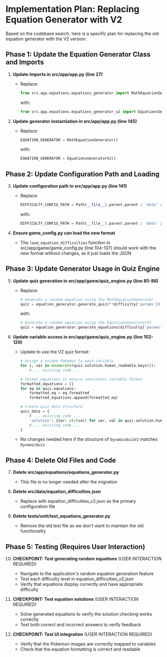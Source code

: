 # Implementation Plan: Replacing Equation Generator with V2

Based on the codebase search, here is a specific plan for replacing the old equation generator with the V2 version:

## Phase 1: Update the Equation Generator Class and Imports

1. **Update imports in src/app/app.py (line 27)**
   - Replace:
     ```python
     from src.app.equations.equations_generator import MathEquationGenerator
     ```
     with:
     ```python
     from src.app.equations.equations_generator_v2 import EquationsGeneratorV2
     ```

2. **Update generator instantiation in src/app/app.py (line 145)**
   - Replace:
     ```python
     EQUATION_GENERATOR = MathEquationGenerator()
     ```
     with:
     ```python
     EQUATION_GENERATOR = EquationsGeneratorV2()
     ```

## Phase 2: Update Configuration Path and Loading

3. **Update configuration path in src/app/app.py (line 141)**
   - Replace:
     ```python
     DIFFICULTY_CONFIG_PATH = Path(__file__).parent.parent / 'data' / 'equation_difficulties.json'
     ```
     with:
     ```python
     DIFFICULTY_CONFIG_PATH = Path(__file__).parent.parent / 'data' / 'equation_difficulties_v2.json'
     ```

4. **Ensure game_config.py can load the new format**
   - The `load_equation_difficulties` function in src/app/game/game_config.py (line 104-107) should work with the new format without changes, as it just loads the JSON

## Phase 3: Update Generator Usage in Quiz Engine

5. **Update quiz generation in src/app/game/quiz_engine.py (line 85-86)**
   - Replace:
     ```python
     # Generate a random equation using the MathEquationGenerator
     quiz = equation_generator.generate_quiz(**difficulty['params'])
     ```
     with:
     ```python
     # Generate a random equation using the EquationsGeneratorV2
     quiz = equation_generator.generate_equations(difficulty['params'])
     ```

6. **Update variable access in src/app/game/quiz_engine.py (line 102-120)**
   - Update to use the V2 quiz format:
     ```python
     # Assign a unique Pokemon to each variable
     for i, var in enumerate(quiz.solution.human_readable.keys()):
         # ... existing code ...
     
     # Format equations to ensure consistent variable format
     formatted_equations = []
     for eq in quiz.equations:
         formatted_eq = eq.formatted
         formatted_equations.append(formatted_eq)
     
     # Create quiz data structure
     quiz_data = {
         # ... existing code ...
         'solution': {var: str(val) for var, val in quiz.solution.human_readable.items()},
         # ... existing code ...
     }
     ```
   - No changes needed here if the structure of `DynamicQuizV2` matches `DynamicQuiz`

## Phase 4: Delete Old Files and Code

7. **Delete src/app/equations/equations_generator.py**
   - This file is no longer needed after the migration

8. **Delete src/data/equation_difficulties.json**
   - Replace with equation_difficulties_v2.json as the primary configuration file

9. **Delete tests/unit/test_equations_generator.py**
   - Remove the old test file as we don't want to maintain the old functionality

## Phase 5: Testing (Requires User Interaction)

10. **CHECKPOINT: Test generating random equations** (USER INTERACTION REQUIRED)
    - Navigate to the application's random equation generation feature
    - Test each difficulty level in equation_difficulties_v2.json
    - Verify that equations display correctly and have appropriate difficulty

11. **CHECKPOINT: Test equation solutions** (USER INTERACTION REQUIRED)
    - Solve generated equations to verify the solution checking works correctly
    - Test both correct and incorrect answers to verify feedback

12. **CHECKPOINT: Test UI integration** (USER INTERACTION REQUIRED)
    - Verify that the Pokemon images are correctly mapped to variables
    - Check that the equation formatting is correct and readable 